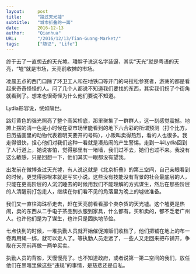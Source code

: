 ```yaml
---
layout:     post 
title:      "路过天光墟"
subtitle:   "城市折叠的一面"
date:       2016-12-13
author:     "Qianhua"
URL:        "/2016/12/13/Tian-Guang-Market/"
tags:       ["随记", "Life"]
---
```


终于去了一直想去的天光墟。璠胖子说这名字装逼，其实“天光”就是粤语的天亮，“墟”就是市场，天亮前收摊的市场。

凌晨五点的西门口除了环卫工人和在地铁口等开门的马拉松参赛者，游荡的都是看起来奇奇怪怪的人。问了几个人都说不知道我们要找的东西，其实我们拐了个街角就看到了。想来也很奇怪为什么他们要说不知道。

Lydia形容说，恍如隔世。

路灯黄色的强光照亮了整个高架桥底，那里聚集了一群群人，这一刻感觉震撼。地摊上摆的清一色是小时候在菜市场里能看到的地下六合彩的所谓预测（打个比方，日历插画里的动物代表着明天要开的号码），小贩叫卖得热烈，看的人也很多。我走得很快，担心他们对我们这种一看就是凑热闹的产生警惕。走到一半Lydia回到了人行道上，她说害怕，觉得那里有一堵墙，我们过不去，她们也过不来。我没有这么敏感，只是回想一下，他们其实一眼都没有望我。

出发前在微博查过天光墟，有人说这就是《北京折叠》的第三空间，自己亲眼看到的时候，更觉得那根本就是写实小说。这些没有技能没有背景的社会最底层的人，只能在更高阶层的人沉沉睡去的时候用我们不能理解的方式谋生，然后在那些阶层的人清醒前打包走人，继续在你们看不见的角落里为晚上的墟做准备。

我们又一直往海珠桥走去，赶在天亮前看看那个卖杂货的天光墟。这个墟更是热闹，卖的东西从二手电子茶品到衣服到家具，什么都有。买和卖的，都不乏老广州人。也许他们是为了谋生，也许只是固执地节俭。

七点快到的时候，一堆执勤人员就开始催促摊贩们收档了，他们把铺在地上的布一卷再用绳一绑，就可以走人了。等执勤人员走远了，一些人又走回来把布铺开，争取在天亮前再做一两单买卖。

执勤人员的背影，天慢慢亮了。也不知道政府，或者说第一第二空间的我们，放任他们在黑暗里做这些“违规”的事情，是慈悲还是自私。